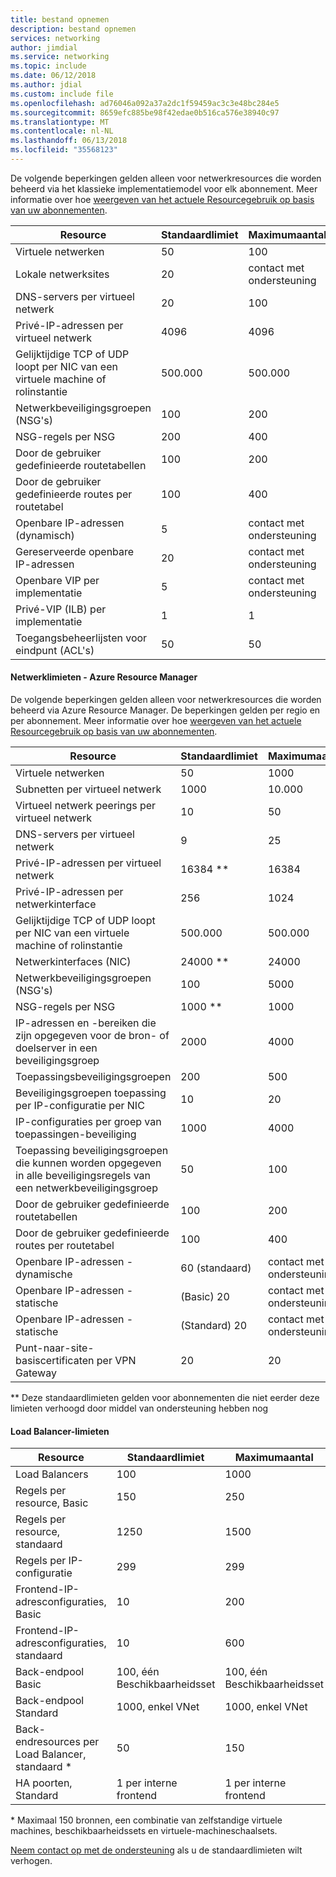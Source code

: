```yaml
---
title: bestand opnemen
description: bestand opnemen
services: networking
author: jimdial
ms.service: networking
ms.topic: include
ms.date: 06/12/2018
ms.author: jdial
ms.custom: include file
ms.openlocfilehash: ad76046a092a37a2dc1f59459ac3c3e48bc284e5
ms.sourcegitcommit: 8659efc885be98f42edae0b516ca576e38940c97
ms.translationtype: MT
ms.contentlocale: nl-NL
ms.lasthandoff: 06/13/2018
ms.locfileid: "35568123"
---
```

<a name="virtual-networking-limits-classic"></a>De volgende beperkingen gelden alleen voor netwerkresources die worden beheerd via het klassieke implementatiemodel voor elk abonnement. Meer informatie over hoe [weergeven van het actuele Resourcegebruik op basis van uw abonnementen](../articles/networking/check-usage-against-limits.md).

| Resource | Standaardlimiet | Maximumaantal |
| --- | --- | --- |
| Virtuele netwerken |50 |100 |
| Lokale netwerksites |20 |contact met ondersteuning |
| DNS-servers per virtueel netwerk |20 |100 |
| Privé-IP-adressen per virtueel netwerk |4096 |4096 |
| Gelijktijdige TCP of UDP loopt per NIC van een virtuele machine of rolinstantie |500.000 |500.000 |
| Netwerkbeveiligingsgroepen (NSG's) |100 |200 |
| NSG-regels per NSG |200 |400 |
| Door de gebruiker gedefinieerde routetabellen |100 |200 |
| Door de gebruiker gedefinieerde routes per routetabel |100 |400 |
| Openbare IP-adressen (dynamisch) |5 |contact met ondersteuning |
| Gereserveerde openbare IP-adressen |20 |contact met ondersteuning |
| Openbare VIP per implementatie |5 |contact met ondersteuning |
| Privé-VIP (ILB) per implementatie |1 |1 |
| Toegangsbeheerlijsten voor eindpunt (ACL's) |50 |50 |

#### <a name="azure-resource-manager-virtual-networking-limits"></a>Netwerklimieten - Azure Resource Manager
De volgende beperkingen gelden alleen voor netwerkresources die worden beheerd via Azure Resource Manager. De beperkingen gelden per regio en per abonnement. Meer informatie over hoe [weergeven van het actuele Resourcegebruik op basis van uw abonnementen](../articles/networking/check-usage-against-limits.md).

| Resource | Standaardlimiet | Maximumaantal |
| --- | --- | --- |
| Virtuele netwerken |50 |1000 |
| Subnetten per virtueel netwerk |1000 |10.000 |
| Virtueel netwerk peerings per virtueel netwerk |10 |50 |
| DNS-servers per virtueel netwerk |9 |25 |
| Privé-IP-adressen per virtueel netwerk |16384 ** |16384 |
| Privé-IP-adressen per netwerkinterface |256 |1024 |
| Gelijktijdige TCP of UDP loopt per NIC van een virtuele machine of rolinstantie |500.000 |500.000 |
| Netwerkinterfaces (NIC) |24000 ** |24000 |
| Netwerkbeveiligingsgroepen (NSG's) |100 |5000 |
| NSG-regels per NSG |1000 ** |1000 |
| IP-adressen en -bereiken die zijn opgegeven voor de bron- of doelserver in een beveiligingsgroep |2000 |4000 |
| Toepassingsbeveiligingsgroepen |200 |500 |
| Beveiligingsgroepen toepassing per IP-configuratie per NIC |10 |20 |
| IP-configuraties per groep van toepassingen-beveiliging |1000 |4000 |
| Toepassing beveiligingsgroepen die kunnen worden opgegeven in alle beveiligingsregels van een netwerkbeveiligingsgroep |50 |100 |
| Door de gebruiker gedefinieerde routetabellen |100 |200 |
| Door de gebruiker gedefinieerde routes per routetabel |100 |400 |
| Openbare IP-adressen - dynamische |60 (standaard) |contact met ondersteuning |
| Openbare IP-adressen - statische |(Basic) 20 |contact met ondersteuning |
| Openbare IP-adressen - statische |(Standard) 20 |contact met ondersteuning |
| Punt-naar-site-basiscertificaten per VPN Gateway |20 |20 |

** Deze standaardlimieten gelden voor abonnementen die niet eerder deze limieten verhoogd door middel van ondersteuning hebben nog

#### <a name="load-balancer"></a>Load Balancer-limieten

| Resource | Standaardlimiet | Maximumaantal |
| --- | --- | --- |
| Load Balancers | 100 | 1000 |
| Regels per resource, Basic | 150 | 250 |
| Regels per resource, standaard | 1250 | 1500 |
| Regels per IP-configuratie | 299 |299 |
| Frontend-IP-adresconfiguraties, Basic | 10 | 200 |
| Frontend-IP-adresconfiguraties, standaard | 10 | 600 |
| Back-endpool Basic | 100, één Beschikbaarheidsset | 100, één Beschikbaarheidsset |
| Back-endpool Standard | 1000, enkel VNet | 1000, enkel VNet |
| Back-endresources per Load Balancer, standaard &ast; | 50 | 150 |
| HA poorten, Standard | 1 per interne frontend | 1 per interne frontend |

&ast; Maximaal 150 bronnen, een combinatie van zelfstandige virtuele machines, beschikbaarheidssets en virtuele-machineschaalsets.

[Neem contact op met de ondersteuning](../articles/azure-supportability/resource-manager-core-quotas-request.md ) als u de standaardlimieten wilt verhogen.

